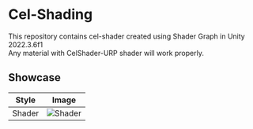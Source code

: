 # Cel-Shading
 
This repository contains cel-shader created using Shader Graph in Unity 2022.3.6f1<br />
Any material with CelShader-URP shader will work properly.

## Showcase
|Style|Image|
|:--:|:--:|
|Shader | ![Shader](.github/Shader.gif)|
